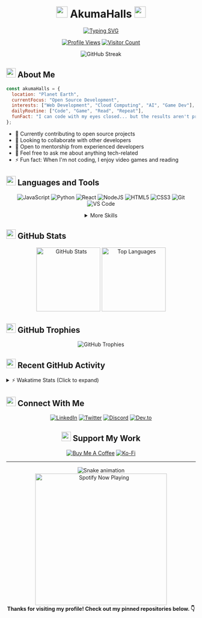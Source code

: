 <div align="center">
  
# <img src="https://raw.githubusercontent.com/Tarikul-Islam-Anik/Animated-Fluent-Emojis/master/Emojis/Smilies/Smiling%20Face%20with%20Sunglasses.png" width="30px"> AkumaHalls <img src="https://raw.githubusercontent.com/Tarikul-Islam-Anik/Animated-Fluent-Emojis/master/Emojis/Smilies/Smiling%20Face%20with%20Sunglasses.png" width="30px">

[![Typing SVG](https://readme-typing-svg.demolab.com?font=Fira+Code&pause=1000&color=F727A5&center=true&vCenter=true&width=435&lines=Open+Source+Enthusiast;Full+Stack+Developer;Always+Learning+New+Things)](https://git.io/typing-svg)

[![Profile Views](https://komarev.com/ghpvc/?username=akumahalls&label=Profile%20views&color=0e75b6&style=flat)](https://github.com/akumahalls)
[![Visitor Count](https://visitcount.itsvg.in/api?id=akumahalls&icon=5&color=1)](https://visitcount.itsvg.in)

</div>

<div align="center">
  <img src="https://github-readme-streak-stats.herokuapp.com/?user=akumahalls&theme=radical&hide_border=true" alt="GitHub Streak">
</div>

## <img src="https://raw.githubusercontent.com/Tarikul-Islam-Anik/Animated-Fluent-Emojis/master/Emojis/People/Technologist.png" width="25px"> About Me

```javascript
const akumaHalls = {
  location: "Planet Earth",
  currentFocus: "Open Source Development",
  interests: ["Web Development", "Cloud Computing", "AI", "Game Dev"],
  dailyRoutine: ["Code", "Game", "Read", "Repeat"],
  funFact: "I can code with my eyes closed... but the results aren't pretty!"
};
```

- 🔭 Currently contributing to open source projects
- 👯 Looking to collaborate with other developers
- 🤔 Open to mentorship from experienced developers
- 💬 Feel free to ask me about anything tech-related
- ⚡ Fun fact: When I'm not coding, I enjoy video games and reading

## <img src="https://raw.githubusercontent.com/Tarikul-Islam-Anik/Animated-Fluent-Emojis/master/Emojis/Objects/Hammer%20and%20Wrench.png" width="25px"> Languages and Tools

<div align="center">

  ![JavaScript](https://img.shields.io/badge/javascript-%23323330.svg?style=for-the-badge&logo=javascript&logoColor=%23F7DF1E)
  ![Python](https://img.shields.io/badge/python-3670A0?style=for-the-badge&logo=python&logoColor=ffdd54)
  ![React](https://img.shields.io/badge/react-%2320232a.svg?style=for-the-badge&logo=react&logoColor=%2361DAFB)
  ![NodeJS](https://img.shields.io/badge/node.js-6DA55F?style=for-the-badge&logo=node.js&logoColor=white)
  ![HTML5](https://img.shields.io/badge/html5-%23E34F26.svg?style=for-the-badge&logo=html5&logoColor=white)
  ![CSS3](https://img.shields.io/badge/css3-%231572B6.svg?style=for-the-badge&logo=css3&logoColor=white)
  ![Git](https://img.shields.io/badge/git-%23F05033.svg?style=for-the-badge&logo=git&logoColor=white)
  ![VS Code](https://img.shields.io/badge/Visual%20Studio%20Code-0078d7.svg?style=for-the-badge&logo=visual-studio-code&logoColor=white)
  
  <details>
    <summary>More Skills</summary>
    <img src="https://media3.giphy.com/media/ln7z2eWriiQAllfVcn/200w.webp" width="60" alt="JavaScript">
    <img src="https://i.giphy.com/media/LMt9638dO8dftAjtco/200.webp" width="60" alt="Python">
    <img src="https://i.giphy.com/media/eNAsjO55tPbgaor7ma/200w.webp" width="60" alt="React">
    <img src="https://i.giphy.com/media/VgGthkhUvGgOit7Y9i/200.webp" width="60" alt="Swift">
    <img src="https://media3.giphy.com/media/kdFc8fubgS31b8DsVu/giphy.webp" width="60" alt="Node.js">
    <img src="https://i.giphy.com/media/KzJkzjggfGN5Py6nkT/200.webp" width="60" alt="CSS">
    <img src="https://i.giphy.com/media/IdyAQJVN2kVPNUrojM/200.webp" width="60" alt="VSCode">
  </details>
</div>

## <img src="https://raw.githubusercontent.com/Tarikul-Islam-Anik/Animated-Fluent-Emojis/master/Emojis/Objects/Bar%20Chart.png" width="25px"> GitHub Stats

<div align="center">
  <img src="https://github-readme-stats.vercel.app/api?username=akumahalls&show_icons=true&theme=radical&hide_border=true" alt="GitHub Stats" height="170">
  <img src="https://github-readme-stats.vercel.app/api/top-langs/?username=akumahalls&layout=compact&theme=radical&hide_border=true" alt="Top Languages" height="170">
</div>

## <img src="https://raw.githubusercontent.com/Tarikul-Islam-Anik/Animated-Fluent-Emojis/master/Emojis/Objects/Trophy.png" width="25px"> GitHub Trophies

<div align="center">
  <img src="https://github-profile-trophy.vercel.app/?username=akumahalls&theme=radical&no-frame=true&margin-w=15&margin-h=15&row=1&column=6" alt="GitHub Trophies">
</div>

## <img src="https://raw.githubusercontent.com/Tarikul-Islam-Anik/Animated-Fluent-Emojis/master/Emojis/Objects/Memo.png" width="25px"> Recent GitHub Activity

<!--START_SECTION:activity-->
<!-- This will be automatically updated with your recent GitHub activity using GitHub Actions -->
<!--END_SECTION:activity-->

<details>
  <summary>⚡ Wakatime Stats (Click to expand)</summary>
  <br>
  <img src="https://github-readme-stats.vercel.app/api/wakatime?username=akumahalls&theme=radical&hide_border=true" alt="Wakatime Stats">
</details>

## <img src="https://raw.githubusercontent.com/Tarikul-Islam-Anik/Animated-Fluent-Emojis/master/Emojis/Objects/Link.png" width="25px"> Connect With Me

<div align="center">
  
  [![LinkedIn](https://img.shields.io/badge/LinkedIn-0077B5?style=for-the-badge&logo=linkedin&logoColor=white)](https://linkedin.com/in/akumahalls)
  [![Twitter](https://img.shields.io/badge/Twitter-1DA1F2?style=for-the-badge&logo=twitter&logoColor=white)](https://twitter.com/akumahalls)
  [![Discord](https://img.shields.io/badge/Discord-%235865F2.svg?style=for-the-badge&logo=discord&logoColor=white)](https://discord.gg/yourserver)
  [![Dev.to](https://img.shields.io/badge/dev.to-0A0A0A?style=for-the-badge&logo=dev.to&logoColor=white)](https://dev.to/akumahalls)

</div>

<div align="center">
  
## <img src="https://raw.githubusercontent.com/Tarikul-Islam-Anik/Animated-Fluent-Emojis/master/Emojis/Hand%20gestures/Handshake.png" width="25px"> Support My Work

  [![Buy Me A Coffee](https://img.shields.io/badge/Buy%20Me%20a%20Coffee-ffdd00?style=for-the-badge&logo=buy-me-a-coffee&logoColor=black)](https://buymeacoffee.com/akumahalls)
  [![Ko-Fi](https://img.shields.io/badge/Ko--fi-F16061?style=for-the-badge&logo=ko-fi&logoColor=white)](https://ko-fi.com/akumahalls)
  
</div>

---

<div align="center">
  <img src="https://raw.githubusercontent.com/akumahalls/akumahalls/output/github-contribution-grid-snake-dark.svg" alt="Snake animation" />
</div>

<div align="center">
  <a href="https://open.spotify.com/user/yourspotifyusername">
    <img src="https://novatorem-iota-orpin.vercel.app/api/spotify" alt="Spotify Now Playing" width="350" />
  </a>
</div>

<div align="center">
  <b>Thanks for visiting my profile! Check out my pinned repositories below. 👇</b>
</div>
